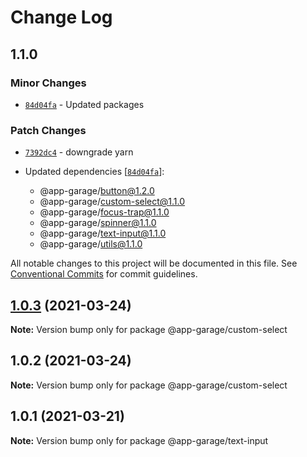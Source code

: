 # Change Log

## 1.1.0

### Minor Changes

- [`84d04fa`](https://github.com/electronic33/ag-ui-react/commit/84d04fa51dbf206cc4b2713796baeb2efbf54381) - Updated packages

### Patch Changes

- [`7392dc4`](https://github.com/electronic33/ag-ui-react/commit/7392dc47d3ccc528729c690ed036bb0aa41257ed) - downgrade yarn

- Updated dependencies [[`84d04fa`](https://github.com/electronic33/ag-ui-react/commit/84d04fa51dbf206cc4b2713796baeb2efbf54381)]:
  - @app-garage/button@1.2.0
  - @app-garage/custom-select@1.1.0
  - @app-garage/focus-trap@1.1.0
  - @app-garage/spinner@1.1.0
  - @app-garage/text-input@1.1.0
  - @app-garage/utils@1.1.0

All notable changes to this project will be documented in this file.
See [Conventional Commits](https://conventionalcommits.org) for commit guidelines.

## [1.0.3](https://github.com/electronic33/ag-ui-react/compare/@app-garage/custom-select@1.0.2...@app-garage/custom-select@1.0.3) (2021-03-24)

**Note:** Version bump only for package @app-garage/custom-select

## 1.0.2 (2021-03-24)

**Note:** Version bump only for package @app-garage/custom-select

## 1.0.1 (2021-03-21)

**Note:** Version bump only for package @app-garage/text-input
